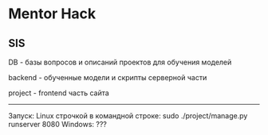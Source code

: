 # Mentor Hack
## SIS
DB - базы вопросов и описаний проектов для обучения моделей

backend - обученные модели и скрипты серверной части

project - frontend часть сайта


---

Запуск:
Linux строчкой в командной строке:
sudo ./project/manage.py runserver 8080
Windows:
???

